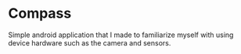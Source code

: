 # Compass
Simple android application that I made to familiarize myself with using device hardware such as the camera and sensors.
